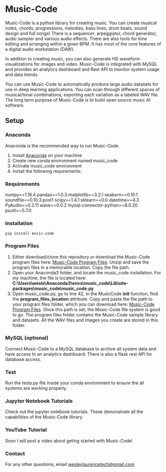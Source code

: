 # Music-Code

Music-Code is a python library for creating music. You can create musical notes, chords, progressions, melodies, bass lines, drum beats, sound design and full songs! There is a sequencer, arpeggiator, chord generator, audio sampler and various audio effects. There are also tools for time editing and arranging within a given BPM. It has most of the core features of a digital audio workstation (DAW). 

In addition to creating music, you can also generate HD waveform visualizations for images and video. Music-Code is integrated with MySQL and provides an analytics dashboard and Rest API to monitor system usage and data trends.

You can use Music-Code to automatically produce large audio datasets for use in deep learning applications. You can scan through different spaces of musical/tonal combinations, exporting each variation as a labeled WAV file. The long term purpose of Music-Code is to build open source music AI software.

## Setup

### Anaconda
Anaconda is the recommended way to run Music-Code. 
1. Install [Anaconda](https://www.anaconda.com/products/individual) on your machine
2. Create new conda environment named music_code
3. Activate music_code environment
4. Install the following requirements:

### Requirements
numpy==1.18.4 
pandas==1.0.3 
matplotlib==3.2.1 
seaborn==0.10.1 
soundfile==0.10.3.post1 
scipy==1.4.1 
sklearn==0.0 
datetime==4.3 
PyAudio==0.2.11 
wave==0.0.2 
mysql-connector-python==8.0.20 
psutil==5.7.0 

### Installation
`pip install music-code`

### Program Files
1. Either download/clone this repository or download the Music-Code program files here: [Music-Code Program Files](https://drive.google.com/file/d/1C1st6FFar_-QhCX9AW04DyAHwOtLP5nT/view?usp=sharing). Unzip and save the program files in a memorable location. Copy the file path.
2. Open your Anaconda3 folder, and locate the music_code installation. For my machine, the file is located here: <b>C:\Users\wesle\Anaconda3\envs\music_code\Lib\site-packages\music_code\music_code.py</b>
3. Open music_code.py, go to line 42, in the MusicCode __init__ function, find the <b>program_files_location</b> attribute. Copy and paste the file path to your program files folder, which you can download here: [Music-Code Program Files](https://drive.google.com/file/d/1C1st6FFar_-QhCX9AW04DyAHwOtLP5nT/view?usp=sharing). Once this path is set, the Music-Code file system is good to go. The program files folder contains the Music-Code sample library and datasets. All the WAV files and images you create are stored in this folder.

### MySQL (optional)
Connect Music-Code to a MySQL database to archive all system data and have access to an analytics dashboard. There is also a flask rest API for database access.

### Test
Run the tests.py file inside your conda environment to ensure the all systems are working properly.

### Jupyter Notebook Tutorials
Check out the jupyter notebook tutorials. These demonstrate all the capabilities of the Music-Code library.

### YouTube Tutorial
Soon I will post a video about geting started with Music-Code!

### Contact
For any other questions, email wesleylaurencetech@gmail.com
